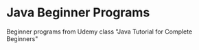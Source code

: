 # Java Beginner Programs
 Beginner programs from Udemy class "Java Tutorial for Complete Beginners"
